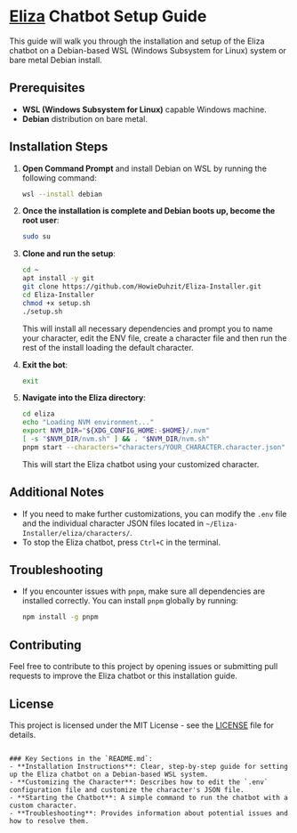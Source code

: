 # [Eliza](https://github.com/ai16z/eliza) Chatbot Setup Guide

This guide will walk you through the installation and setup of the Eliza chatbot on a Debian-based WSL (Windows Subsystem for Linux) system or bare metal Debian install.

## Prerequisites

- **WSL (Windows Subsystem for Linux)** capable Windows machine.
- **Debian** distribution on bare metal.

## Installation Steps

1. **Open Command Prompt** and install Debian on WSL by running the following command:
   ```bash
   wsl --install debian
   ```

2. **Once the installation is complete and Debian boots up, become the root user**:
   ```bash
   sudo su
   ```

3. **Clone and run the setup**:
   ```bash
   cd ~
   apt install -y git
   git clone https://github.com/HowieDuhzit/Eliza-Installer.git
   cd Eliza-Installer
   chmod +x setup.sh
   ./setup.sh
   ```
   
   This will install all necessary dependencies and prompt you to name your character, edit the ENV file, create a character file and then run the rest of the install loading the default character.

4. **Exit the bot**:
   ```bash
   exit
   ```

5. **Navigate into the Eliza directory**:
    ```bash
    cd eliza
    echo "Loading NVM environment..."
    export NVM_DIR="${XDG_CONFIG_HOME:-$HOME}/.nvm"
    [ -s "$NVM_DIR/nvm.sh" ] && . "$NVM_DIR/nvm.sh"
    pnpm start --characters="characters/YOUR_CHARACTER.character.json"
    ```

    This will start the Eliza chatbot using your customized character.

## Additional Notes

- If you need to make further customizations, you can modify the `.env` file and the individual character JSON files located in `~/Eliza-Installer/eliza/characters/`.
- To stop the Eliza chatbot, press `Ctrl+C` in the terminal.

## Troubleshooting

- If you encounter issues with `pnpm`, make sure all dependencies are installed correctly. You can install `pnpm` globally by running:
  ```bash
  npm install -g pnpm
  ```

## Contributing

Feel free to contribute to this project by opening issues or submitting pull requests to improve the Eliza chatbot or this installation guide.

## License

This project is licensed under the MIT License - see the [LICENSE](LICENSE) file for details.
```

### Key Sections in the `README.md`:
- **Installation Instructions**: Clear, step-by-step guide for setting up the Eliza chatbot on a Debian-based WSL system.
- **Customizing the Character**: Describes how to edit the `.env` configuration file and customize the character's JSON file.
- **Starting the Chatbot**: A simple command to run the chatbot with a custom character.
- **Troubleshooting**: Provides information about potential issues and how to resolve them.
